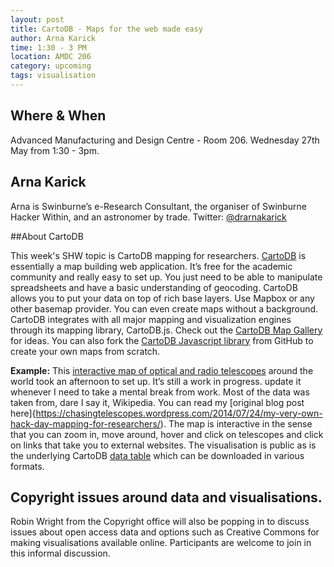 ```yaml
---
layout: post
title: CartoDB - Maps for the web made easy
author: Arna Karick
time: 1:30 - 3 PM
location: AMDC 206
category: upcoming
tags: visualisation
---
```


## Where & When

Advanced Manufacturing and Design Centre - Room 206. Wednesday 27th May from 1:30 - 3pm.

## Arna Karick
Arna is Swinburne’s e-Research Consultant, the organiser of Swinburne Hacker Within, and an astronomer by trade. Twitter: [@drarnakarick](https://twitter.com/drarnakarick)

##About CartoDB 

This week's SHW topic is CartoDB mapping for researchers. [CartoDB](https://cartodb.com) is essentially a map building web application. It’s free for the academic community and really easy to set up. You just need to be able to manipulate spreadsheets and have a basic understanding of geocoding. CartoDB allows you to put your data on top of rich base layers. Use Mapbox or any other basemap provider. You can even create maps without a background. CartoDB integrates with all major mapping and visualization engines through its mapping library, CartoDB.js. Check out the [CartoDB Map Gallery](https://cartodb.com/gallery/) for ideas. You can also fork the [CartoDB Javascript library](https://github.com/CartoDB/cartodb.js/) from GitHub to create your own maps from scratch.

**Example:** This [interactive map of optical and radio telescopes](http://drarnakarick.cartodb.com/viz/9eefe1ba-179b-11e4-af10-0e10bcd91c2b/public_map?title=true&description=true&search=false&shareable=true&cartodb_logo=true&layer_selector=false&legends=true&scrollwheel=true&fullscreen=true&sublayer_options=1&sql=&zoom=2&center_lat=25.77189348043032&center_lon=0) around the world took an afternoon to set up. It’s still a work in progress. update it whenever I need to take a mental break from work. Most of the data was taken from, dare I say it, Wikipedia. You can read my [original blog post here]{https://chasingtelescopes.wordpress.com/2014/07/24/my-very-own-hack-day-mapping-for-researchers/). The map is interactive in the sense that you can zoom in, move around, hover and click on telescopes and click on links that take you to external websites. The visualisation is public as is the underlying CartoDB [data table](http://drarnakarick.cartodb.com/tables/telescopes_around_the_world/public) which can be downloaded in various formats.

## Copyright issues around data and visualisations.

Robin Wright from the Copyright office will also be popping in to discuss issues about open access data and options such as Creative Commons for making visualisations available online. Participants are welcome to join in this informal discussion.

